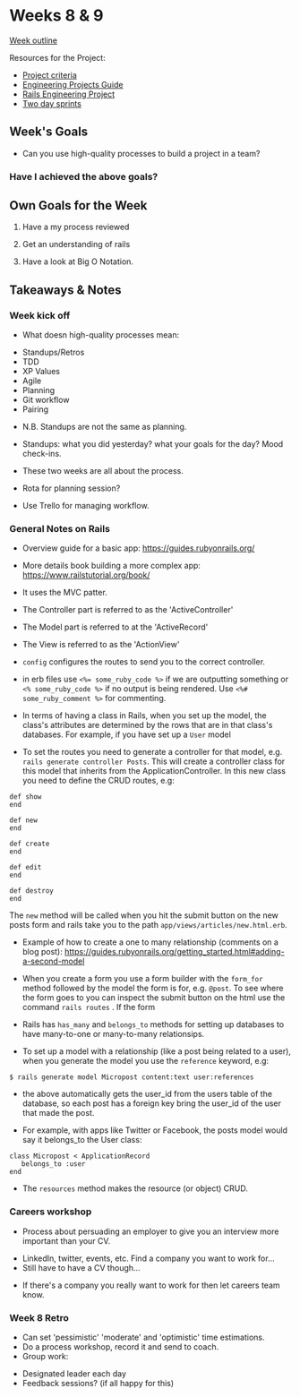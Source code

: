 # Weeks 8 & 9
[Week outline](https://github.com/makersacademy/course/blob/master/week_outlines.md/#week-8-9)

Resources for the Project:
* [Project criteria](https://github.com/makersacademy/course/blob/master/final_projects/project_criteria.md)
* [Engineering Projects Guide](https://github.com/makersacademy/course/tree/master/engineering_projects)
* [Rails Engineering Project](https://github.com/makersacademy/course/tree/master/engineering_projects/rails)
* [Two day sprints](https://github.com/makersacademy/acebook-rails-template/blob/master/CONTRIBUTING.md) 

## Week's Goals

* Can you use high-quality processes to build a project in a team?


### Have I achieved the above goals?

## Own Goals for the Week

1. Have a my process reviewed

2. Get an understanding of rails

3. Have a look at Big O Notation. 

## Takeaways & Notes

### Week kick off
* What doesn high-quality processes mean:
- Standups/Retros
- TDD
- XP Values
- Agile
- Planning
- Git workflow
- Pairing

* N.B. Standups are not the same as planning.
- Standups: what you did yesterday? what your goals for the day? Mood check-ins.

* These two weeks are all about the process.

* Rota for planning session?

* Use Trello for managing workflow.

### General Notes on Rails
* Overview guide for a basic app: https://guides.rubyonrails.org/
* More details book building a more complex app: https://www.railstutorial.org/book/
* It uses the MVC patter.

* The Controller part is referred to as the 'ActiveController'
* The Model part is referred to at the 'ActiveRecord'
* The View is referred to as the 'ActionView'
* ```config``` configures the routes to send you to the correct controller.

* in erb files use ```<%= some_ruby_code %>``` if we are outputting something or ```<% some_ruby_code %>``` if no output is being rendered. Use ```<%# some_ruby_comment %>``` for commenting.

* In terms of having a class in Rails, when you set up the model, the class's attributes are determined by the rows that are in that class's databases. For example, if you have set up a ```User``` model 

* To set the routes you need to generate a controller for that model, e.g. ```rails generate controller Posts```. This will create a controller class for this model that inherits from the ApplicationController. In this new class you need to define the CRUD routes, e.g:
```
def show
end

def new
end

def create
end

def edit 
end

def destroy
end
```
The ```new``` method will be called when you hit the submit button on the new posts form and rails take you to the path ```app/views/articles/new.html.erb```.

* Example of how to create a one to many relationship (comments on a blog post):
https://guides.rubyonrails.org/getting_started.html#adding-a-second-model

* When you create a form you use a form builder with the ```form_for``` method followed by the model the form is for, e.g. ```@post```. To see where the form goes to you can inspect the submit button on the html use the command ```rails routes``` . If the form 

* Rails has ```has_many``` and ```belongs_to``` methods for setting up databases to have many-to-one or many-to-many relationsips. 

* To set up a model with a relationship (like a post being related to a user), when you generate the model you use the `reference` keyword, e.g:
```
$ rails generate model Micropost content:text user:references
```
- the above automatically gets the user_id from the users table of the database, so each post has a foreign key bring the user_id of the user that made the post. 

* For example, with apps like Twitter or Facebook, the posts model would say it belongs_to the User class:
```
class Micropost < ApplicationRecord
   belongs_to :user
end
```

* The ```resources``` method makes the resource (or object) CRUD.

### Careers workshop
* Process about persuading an employer to give you an interview more important than your CV.
- LinkedIn, twitter, events, etc. Find a company you want to work for...
- Still have to have a CV though...
* If there's a company you really want to work for then let careers team know.

### Week 8 Retro
* Can set 'pessimistic' 'moderate' and 'optimistic' time estimations. 
* Do a process workshop, record it and send to coach.
* Group work:
- Designated leader each day
- Feedback sessions? (if all happy for this)
